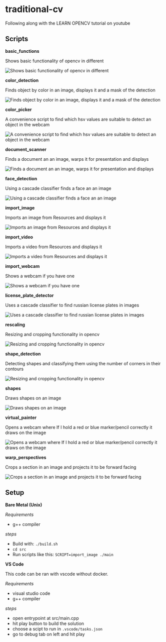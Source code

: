 # traditional-cv
Following along with the LEARN OPENCV tutorial on youtube

## Scripts



**basic_functions**

Shows basic functionality of opencv in different

![Shows basic functionality of opencv in different](./images/basic_functions.png "Title")

**color_detection**

Finds object by color in an image, displays it and a mask of the detection

![Finds object by color in an image, displays it and a mask of the detection](./images/color_detection.png "Title")

**color_picker**

A convenience script to find which hsv values are suitable to detect an object in the webcam 

![A convenience script to find which hsv values are suitable to detect an object in the webcam ](./images/color_picker.png "Title")

**document_scanner**

Finds a document an an image, warps it for presentation and displays

![Finds a document an an image, warps it for presentation and displays](./images/document_scanner.png "Title")

**face_detection**

Using a cascade classifier finds a face an an image

![Using a cascade classifier finds a face an an image](./images/face_detection.png "Title")

**import_image**

Imports an image from Resources and displays it

![Imports an image from Resources and displays it](./images/import_image.png "Title")

**import_video**

Imports a video from Resources and displays it


![Imports a video from Resources and displays it](./images/import_video.gif "Title")

**import_webcam**

Shows a webcam if you have one


![Shows a webcam if you have one](./images/import_webcam.gif "Title")

**license_plate_detector**

Uses a cascade classifier to find russian license plates in images


![Uses a cascade classifier to find russian license plates in images](./images/license_plate_detector.gif "Title")


**rescaling**

Resizing and cropping functionality in opencv

![Resizing and cropping functionality in opencv](./images/rescaling.png "Title")

**shape_detection**

Detecting shapes and classifying them using the number of corners in their contours

![Resizing and cropping functionality in opencv](./images/shape_detection.png "Title")

**shapes**

Draws shapes on an image

![Draws shapes on an image](./images/shapes.png "Title")


**virtual_painter**

Opens a webcam where If I hold a red or blue marker/pencil correctly it draws on the image

![Opens a webcam where If I hold a red or blue marker/pencil correctly it draws on the image](./images/virtual_painter.gif "Title")

**warp_perspectives**

Crops a section in an image and projects it to be forward facing

![Crops a section in an image and projects it to be forward facing](./images/warp_perspectives.png "Title")


## Setup

**Bare Metal (Unix)**

*Requirements*

- g++ compiler

*steps*

- Build with: `./build.sh`
- `cd src`
- Run scripts like this: `SCRIPT=import_image ./main`

**VS Code**

This code can be ran with vscode without docker.

*Requirements*

- visual studio code
- g++ compiler

*steps*

- open entrypoint at src/main.cpp
- hit play button to build the solution
- choose a scipt to run in `.vscode/tasks.json`
- go to debug tab on left and hit play


